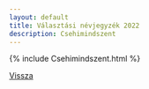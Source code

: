 ```yaml
---
layout: default
title: Választási névjegyzék 2022
description: Csehimindszent
---
```


{% include Csehimindszent.html %}

[Vissza](./)